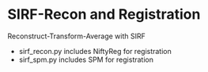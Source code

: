 # SIRF-Recon and Registration
 Reconstruct-Transform-Average with SIRF
 - sirf_recon.py includes NiftyReg for registration
 - sirf_spm.py includes SPM for registration
